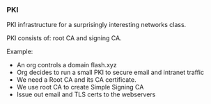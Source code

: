 ### PKI

PKI infrastructure for a surprisingly interesting networks class.

PKI consists of: root CA and signing CA.

Example:
- An org controls a domain flash.xyz
- Org decides to run a small PKI to secure email and intranet traffic
- We need a Root CA and its CA certificate.
- We use root CA to create Simple Signing CA
- Issue out email and TLS certs to the webservers

